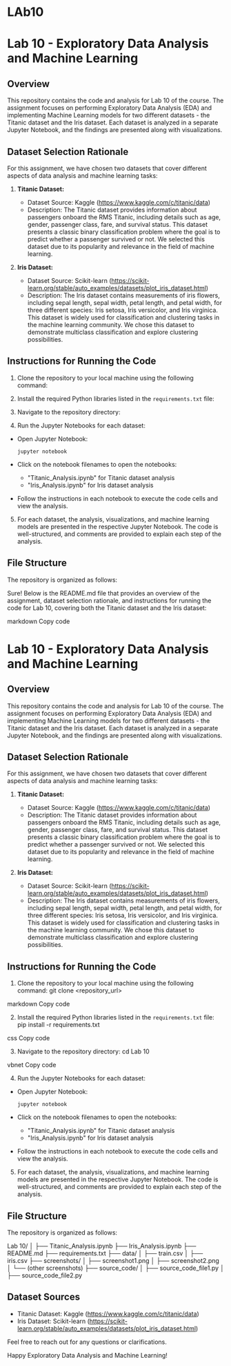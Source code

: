 # LAb10
# Lab 10 - Exploratory Data Analysis and Machine Learning

## Overview
This repository contains the code and analysis for Lab 10 of the course. The assignment focuses on performing Exploratory Data Analysis (EDA) and implementing Machine Learning models for two different datasets - the Titanic dataset and the Iris dataset. Each dataset is analyzed in a separate Jupyter Notebook, and the findings are presented along with visualizations.

## Dataset Selection Rationale
For this assignment, we have chosen two datasets that cover different aspects of data analysis and machine learning tasks:

1. **Titanic Dataset:**
   - Dataset Source: Kaggle (https://www.kaggle.com/c/titanic/data)
   - Description: The Titanic dataset provides information about passengers onboard the RMS Titanic, including details such as age, gender, passenger class, fare, and survival status. This dataset presents a classic binary classification problem where the goal is to predict whether a passenger survived or not. We selected this dataset due to its popularity and relevance in the field of machine learning.

2. **Iris Dataset:**
   - Dataset Source: Scikit-learn (https://scikit-learn.org/stable/auto_examples/datasets/plot_iris_dataset.html)
   - Description: The Iris dataset contains measurements of iris flowers, including sepal length, sepal width, petal length, and petal width, for three different species: Iris setosa, Iris versicolor, and Iris virginica. This dataset is widely used for classification and clustering tasks in the machine learning community. We chose this dataset to demonstrate multiclass classification and explore clustering possibilities.

## Instructions for Running the Code
1. Clone the repository to your local machine using the following command:

2. Install the required Python libraries listed in the `requirements.txt` file:

3. Navigate to the repository directory:

4. Run the Jupyter Notebooks for each dataset:
- Open Jupyter Notebook:
  ```
  jupyter notebook
  ```

- Click on the notebook filenames to open the notebooks:
  - "Titanic_Analysis.ipynb" for Titanic dataset analysis
  - "Iris_Analysis.ipynb" for Iris dataset analysis

- Follow the instructions in each notebook to execute the code cells and view the analysis.

5. For each dataset, the analysis, visualizations, and machine learning models are presented in the respective Jupyter Notebook. The code is well-structured, and comments are provided to explain each step of the analysis.

## File Structure
The repository is organized as follows:

Sure! Below is the README.md file that provides an overview of the assignment, dataset selection rationale, and instructions for running the code for Lab 10, covering both the Titanic dataset and the Iris dataset:

markdown
Copy code
# Lab 10 - Exploratory Data Analysis and Machine Learning

## Overview
This repository contains the code and analysis for Lab 10 of the course. The assignment focuses on performing Exploratory Data Analysis (EDA) and implementing Machine Learning models for two different datasets - the Titanic dataset and the Iris dataset. Each dataset is analyzed in a separate Jupyter Notebook, and the findings are presented along with visualizations.

## Dataset Selection Rationale
For this assignment, we have chosen two datasets that cover different aspects of data analysis and machine learning tasks:

1. **Titanic Dataset:**
   - Dataset Source: Kaggle (https://www.kaggle.com/c/titanic/data)
   - Description: The Titanic dataset provides information about passengers onboard the RMS Titanic, including details such as age, gender, passenger class, fare, and survival status. This dataset presents a classic binary classification problem where the goal is to predict whether a passenger survived or not. We selected this dataset due to its popularity and relevance in the field of machine learning.

2. **Iris Dataset:**
   - Dataset Source: Scikit-learn (https://scikit-learn.org/stable/auto_examples/datasets/plot_iris_dataset.html)
   - Description: The Iris dataset contains measurements of iris flowers, including sepal length, sepal width, petal length, and petal width, for three different species: Iris setosa, Iris versicolor, and Iris virginica. This dataset is widely used for classification and clustering tasks in the machine learning community. We chose this dataset to demonstrate multiclass classification and explore clustering possibilities.

## Instructions for Running the Code
1. Clone the repository to your local machine using the following command:
git clone <repository_url>

markdown
Copy code

2. Install the required Python libraries listed in the `requirements.txt` file:
pip install -r requirements.txt

css
Copy code

3. Navigate to the repository directory:
cd Lab 10

vbnet
Copy code

4. Run the Jupyter Notebooks for each dataset:
- Open Jupyter Notebook:
  ```
  jupyter notebook
  ```

- Click on the notebook filenames to open the notebooks:
  - "Titanic_Analysis.ipynb" for Titanic dataset analysis
  - "Iris_Analysis.ipynb" for Iris dataset analysis

- Follow the instructions in each notebook to execute the code cells and view the analysis.

5. For each dataset, the analysis, visualizations, and machine learning models are presented in the respective Jupyter Notebook. The code is well-structured, and comments are provided to explain each step of the analysis.

## File Structure
The repository is organized as follows:

Lab 10/
│
├── Titanic_Analysis.ipynb
├── Iris_Analysis.ipynb
├── README.md
├── requirements.txt
├── data/
│ ├── train.csv
│ ├── iris.csv
├── screenshots/
│ ├── screenshot1.png
│ ├── screenshot2.png
│ └── (other screenshots)
├── source_code/
│ ├── source_code_file1.py
│ ├── source_code_file2.py

## Dataset Sources
- Titanic Dataset: Kaggle (https://www.kaggle.com/c/titanic/data)
- Iris Dataset: Scikit-learn (https://scikit-learn.org/stable/auto_examples/datasets/plot_iris_dataset.html)

Feel free to reach out for any questions or clarifications.

Happy Exploratory Data Analysis and Machine Learning!
